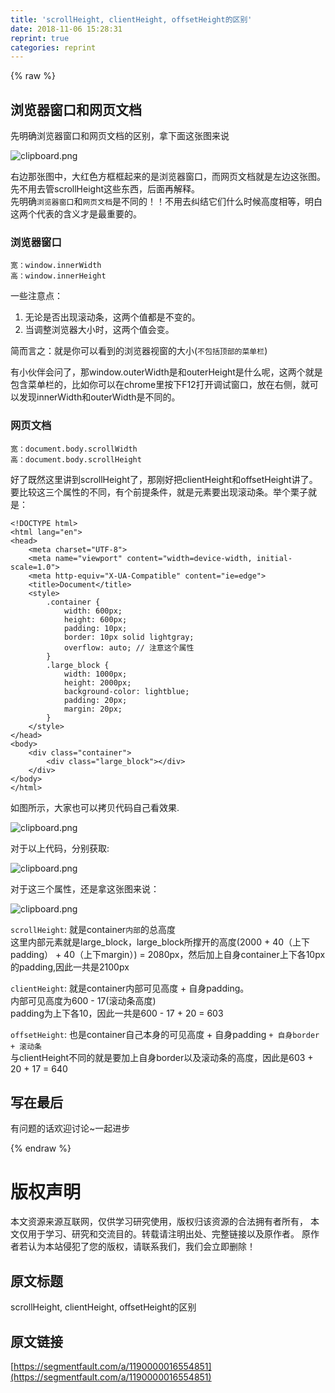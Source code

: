 ```yaml
---
title: 'scrollHeight, clientHeight, offsetHeight的区别' 
date: 2018-11-06 15:28:31
reprint: true
categories: reprint
---
```


{% raw %}
<h2 id="articleHeader0">&#x6D4F;&#x89C8;&#x5668;&#x7A97;&#x53E3;&#x548C;&#x7F51;&#x9875;&#x6587;&#x6863;</h2><p>&#x5148;&#x660E;&#x786E;&#x6D4F;&#x89C8;&#x5668;&#x7A97;&#x53E3;&#x548C;&#x7F51;&#x9875;&#x6587;&#x6863;&#x7684;&#x533A;&#x522B;&#xFF0C;&#x62FF;&#x4E0B;&#x9762;&#x8FD9;&#x5F20;&#x56FE;&#x6765;&#x8BF4;</p><p><span class="img-wrap"><img data-src="/img/bVbhCpA?w=804&amp;h=357" src="https://static.alili.tech/img/bVbhCpA?w=804&amp;h=357" alt="clipboard.png" title="clipboard.png" style="cursor:pointer;display:inline"></span></p><p>&#x53F3;&#x8FB9;&#x90A3;&#x5F20;&#x56FE;&#x4E2D;&#xFF0C;&#x5927;&#x7EA2;&#x8272;&#x65B9;&#x6846;&#x6846;&#x8D77;&#x6765;&#x7684;&#x662F;&#x6D4F;&#x89C8;&#x5668;&#x7A97;&#x53E3;&#xFF0C;&#x800C;&#x7F51;&#x9875;&#x6587;&#x6863;&#x5C31;&#x662F;&#x5DE6;&#x8FB9;&#x8FD9;&#x5F20;&#x56FE;&#x3002;&#x5148;&#x4E0D;&#x7528;&#x53BB;&#x7BA1;scrollHeight&#x8FD9;&#x4E9B;&#x4E1C;&#x897F;&#xFF0C;&#x540E;&#x9762;&#x518D;&#x89E3;&#x91CA;&#x3002;<br>&#x5148;&#x660E;&#x786E;<code>&#x6D4F;&#x89C8;&#x5668;&#x7A97;&#x53E3;</code>&#x548C;<code>&#x7F51;&#x9875;&#x6587;&#x6863;</code>&#x662F;&#x4E0D;&#x540C;&#x7684;&#xFF01;&#xFF01;&#x4E0D;&#x7528;&#x53BB;&#x7EA0;&#x7ED3;&#x5B83;&#x4EEC;&#x4EC0;&#x4E48;&#x65F6;&#x5019;&#x9AD8;&#x5EA6;&#x76F8;&#x7B49;&#xFF0C;&#x660E;&#x767D;&#x8FD9;&#x4E24;&#x4E2A;&#x4EE3;&#x8868;&#x7684;&#x542B;&#x4E49;&#x624D;&#x662F;&#x6700;&#x91CD;&#x8981;&#x7684;&#x3002;</p><h3 id="articleHeader1">&#x6D4F;&#x89C8;&#x5668;&#x7A97;&#x53E3;</h3><div class="widget-codetool" style="display:none"><div class="widget-codetool--inner"><span class="selectCode code-tool" data-toggle="tooltip" data-placement="top" title="" data-original-title="&#x5168;&#x9009;"></span> <span type="button" class="copyCode code-tool" data-toggle="tooltip" data-placement="top" data-clipboard-text="&#x5BBD;&#xFF1A;window.innerWidth
&#x9AD8;&#xFF1A;window.innerHeight" title="" data-original-title="&#x590D;&#x5236;"></span> <span type="button" class="saveToNote code-tool" data-toggle="tooltip" data-placement="top" title="" data-original-title="&#x653E;&#x8FDB;&#x7B14;&#x8BB0;"></span></div></div><pre class="hljs coffeescript"><code>&#x5BBD;&#xFF1A;<span class="hljs-built_in">window</span>.innerWidth
&#x9AD8;&#xFF1A;<span class="hljs-built_in">window</span>.innerHeight</code></pre><p>&#x4E00;&#x4E9B;&#x6CE8;&#x610F;&#x70B9;&#xFF1A;</p><ol><li>&#x65E0;&#x8BBA;&#x662F;&#x5426;&#x51FA;&#x73B0;&#x6EDA;&#x52A8;&#x6761;&#xFF0C;&#x8FD9;&#x4E24;&#x4E2A;&#x503C;&#x90FD;&#x662F;&#x4E0D;&#x53D8;&#x7684;&#x3002;</li><li>&#x5F53;&#x8C03;&#x6574;&#x6D4F;&#x89C8;&#x5668;&#x5927;&#x5C0F;&#x65F6;&#xFF0C;&#x8FD9;&#x4E24;&#x4E2A;&#x503C;&#x4F1A;&#x53D8;&#x3002;</li></ol><p>&#x7B80;&#x800C;&#x8A00;&#x4E4B;&#xFF1A;&#x5C31;&#x662F;&#x4F60;&#x53EF;&#x4EE5;&#x770B;&#x5230;&#x7684;&#x6D4F;&#x89C8;&#x5668;&#x89C6;&#x7A97;&#x7684;&#x5927;&#x5C0F;(<code>&#x4E0D;&#x5305;&#x62EC;&#x9876;&#x90E8;&#x7684;&#x83DC;&#x5355;&#x680F;</code>)</p><p>&#x6709;&#x5C0F;&#x4F19;&#x4F34;&#x4F1A;&#x95EE;&#x4E86;&#xFF0C;&#x90A3;window.outerWidth&#x662F;&#x548C;outerHeight&#x662F;&#x4EC0;&#x4E48;&#x5462;&#xFF0C;&#x8FD9;&#x4E24;&#x4E2A;&#x5C31;&#x662F;&#x5305;&#x542B;&#x83DC;&#x5355;&#x680F;&#x7684;&#xFF0C;&#x6BD4;&#x5982;&#x4F60;&#x53EF;&#x4EE5;&#x5728;chrome&#x91CC;&#x6309;&#x4E0B;F12&#x6253;&#x5F00;&#x8C03;&#x8BD5;&#x7A97;&#x53E3;&#xFF0C;&#x653E;&#x5728;&#x53F3;&#x4FA7;&#xFF0C;&#x5C31;&#x53EF;&#x4EE5;&#x53D1;&#x73B0;innerWidth&#x548C;outerWidth&#x662F;&#x4E0D;&#x540C;&#x7684;&#x3002;</p><h3 id="articleHeader2">&#x7F51;&#x9875;&#x6587;&#x6863;</h3><div class="widget-codetool" style="display:none"><div class="widget-codetool--inner"><span class="selectCode code-tool" data-toggle="tooltip" data-placement="top" title="" data-original-title="&#x5168;&#x9009;"></span> <span type="button" class="copyCode code-tool" data-toggle="tooltip" data-placement="top" data-clipboard-text="&#x5BBD;&#xFF1A;document.body.scrollWidth
&#x9AD8;&#xFF1A;document.body.scrollHeight" title="" data-original-title="&#x590D;&#x5236;"></span> <span type="button" class="saveToNote code-tool" data-toggle="tooltip" data-placement="top" title="" data-original-title="&#x653E;&#x8FDB;&#x7B14;&#x8BB0;"></span></div></div><pre class="hljs stylus"><code>&#x5BBD;&#xFF1A;document<span class="hljs-selector-class">.body</span><span class="hljs-selector-class">.scrollWidth</span>
&#x9AD8;&#xFF1A;document<span class="hljs-selector-class">.body</span><span class="hljs-selector-class">.scrollHeight</span></code></pre><p>&#x597D;&#x4E86;&#x65E2;&#x7136;&#x8FD9;&#x91CC;&#x8BB2;&#x5230;scrollHeight&#x4E86;&#xFF0C;&#x90A3;&#x521A;&#x597D;&#x628A;clientHeight&#x548C;offsetHeight&#x8BB2;&#x4E86;&#x3002;<br>&#x8981;&#x6BD4;&#x8F83;&#x8FD9;&#x4E09;&#x4E2A;&#x5C5E;&#x6027;&#x7684;&#x4E0D;&#x540C;&#xFF0C;&#x6709;&#x4E2A;&#x524D;&#x63D0;&#x6761;&#x4EF6;&#xFF0C;&#x5C31;&#x662F;&#x5143;&#x7D20;&#x8981;&#x51FA;&#x73B0;&#x6EDA;&#x52A8;&#x6761;&#x3002;&#x4E3E;&#x4E2A;&#x6817;&#x5B50;&#x5C31;&#x662F;&#xFF1A;</p><div class="widget-codetool" style="display:none"><div class="widget-codetool--inner"><span class="selectCode code-tool" data-toggle="tooltip" data-placement="top" title="" data-original-title="&#x5168;&#x9009;"></span> <span type="button" class="copyCode code-tool" data-toggle="tooltip" data-placement="top" data-clipboard-text="&lt;!DOCTYPE html&gt;
&lt;html lang=&quot;en&quot;&gt;
&lt;head&gt;
    &lt;meta charset=&quot;UTF-8&quot;&gt;
    &lt;meta name=&quot;viewport&quot; content=&quot;width=device-width, initial-scale=1.0&quot;&gt;
    &lt;meta http-equiv=&quot;X-UA-Compatible&quot; content=&quot;ie=edge&quot;&gt;
    &lt;title&gt;Document&lt;/title&gt;
    &lt;style&gt;
        .container {
            width: 600px;
            height: 600px;
            padding: 10px;
            border: 10px solid lightgray;
            overflow: auto; // &#x6CE8;&#x610F;&#x8FD9;&#x4E2A;&#x5C5E;&#x6027;
        }
        .large_block {
            width: 1000px;
            height: 2000px;
            background-color: lightblue;
            padding: 20px;
            margin: 20px;
        }
    &lt;/style&gt;
&lt;/head&gt;
&lt;body&gt;
    &lt;div class=&quot;container&quot;&gt;
        &lt;div class=&quot;large_block&quot;&gt;&lt;/div&gt;
    &lt;/div&gt;
&lt;/body&gt;
&lt;/html&gt;" title="" data-original-title="&#x590D;&#x5236;"></span> <span type="button" class="saveToNote code-tool" data-toggle="tooltip" data-placement="top" title="" data-original-title="&#x653E;&#x8FDB;&#x7B14;&#x8BB0;"></span></div></div><pre class="hljs xml"><code><span class="hljs-meta">&lt;!DOCTYPE html&gt;</span>
<span class="hljs-tag">&lt;<span class="hljs-name">html</span> <span class="hljs-attr">lang</span>=<span class="hljs-string">&quot;en&quot;</span>&gt;</span>
<span class="hljs-tag">&lt;<span class="hljs-name">head</span>&gt;</span>
    <span class="hljs-tag">&lt;<span class="hljs-name">meta</span> <span class="hljs-attr">charset</span>=<span class="hljs-string">&quot;UTF-8&quot;</span>&gt;</span>
    <span class="hljs-tag">&lt;<span class="hljs-name">meta</span> <span class="hljs-attr">name</span>=<span class="hljs-string">&quot;viewport&quot;</span> <span class="hljs-attr">content</span>=<span class="hljs-string">&quot;width=device-width, initial-scale=1.0&quot;</span>&gt;</span>
    <span class="hljs-tag">&lt;<span class="hljs-name">meta</span> <span class="hljs-attr">http-equiv</span>=<span class="hljs-string">&quot;X-UA-Compatible&quot;</span> <span class="hljs-attr">content</span>=<span class="hljs-string">&quot;ie=edge&quot;</span>&gt;</span>
    <span class="hljs-tag">&lt;<span class="hljs-name">title</span>&gt;</span>Document<span class="hljs-tag">&lt;/<span class="hljs-name">title</span>&gt;</span>
    <span class="hljs-tag">&lt;<span class="hljs-name">style</span>&gt;</span><span class="undefined">
        .container {
            width: 600px;
            height: 600px;
            padding: 10px;
            border: 10px solid lightgray;
            overflow: auto; // &#x6CE8;&#x610F;&#x8FD9;&#x4E2A;&#x5C5E;&#x6027;
        }
        .large_block {
            width: 1000px;
            height: 2000px;
            background-color: lightblue;
            padding: 20px;
            margin: 20px;
        }
    </span><span class="hljs-tag">&lt;/<span class="hljs-name">style</span>&gt;</span>
<span class="hljs-tag">&lt;/<span class="hljs-name">head</span>&gt;</span>
<span class="hljs-tag">&lt;<span class="hljs-name">body</span>&gt;</span>
    <span class="hljs-tag">&lt;<span class="hljs-name">div</span> <span class="hljs-attr">class</span>=<span class="hljs-string">&quot;container&quot;</span>&gt;</span>
        <span class="hljs-tag">&lt;<span class="hljs-name">div</span> <span class="hljs-attr">class</span>=<span class="hljs-string">&quot;large_block&quot;</span>&gt;</span><span class="hljs-tag">&lt;/<span class="hljs-name">div</span>&gt;</span>
    <span class="hljs-tag">&lt;/<span class="hljs-name">div</span>&gt;</span>
<span class="hljs-tag">&lt;/<span class="hljs-name">body</span>&gt;</span>
<span class="hljs-tag">&lt;/<span class="hljs-name">html</span>&gt;</span></code></pre><p>&#x5982;&#x56FE;&#x6240;&#x793A;&#xFF0C;&#x5927;&#x5BB6;&#x4E5F;&#x53EF;&#x4EE5;&#x62F7;&#x8D1D;&#x4EE3;&#x7801;&#x81EA;&#x5DF1;&#x770B;&#x6548;&#x679C;.</p><p><span class="img-wrap"><img data-src="/img/bVbhCNo?w=709&amp;h=668" src="https://static.alili.tech/img/bVbhCNo?w=709&amp;h=668" alt="clipboard.png" title="clipboard.png" style="cursor:pointer;display:inline"></span></p><p>&#x5BF9;&#x4E8E;&#x4EE5;&#x4E0A;&#x4EE3;&#x7801;&#xFF0C;&#x5206;&#x522B;&#x83B7;&#x53D6;:</p><p><span class="img-wrap"><img data-src="/img/bVbhCNu?w=492&amp;h=168" src="https://static.alili.tech/img/bVbhCNu?w=492&amp;h=168" alt="clipboard.png" title="clipboard.png" style="cursor:pointer;display:inline"></span></p><p>&#x5BF9;&#x4E8E;&#x8FD9;&#x4E09;&#x4E2A;&#x5C5E;&#x6027;&#xFF0C;&#x8FD8;&#x662F;&#x62FF;&#x8FD9;&#x5F20;&#x56FE;&#x6765;&#x8BF4;&#xFF1A;</p><p><span class="img-wrap"><img data-src="/img/bVbhCpA?w=804&amp;h=357" src="https://static.alili.tech/img/bVbhCpA?w=804&amp;h=357" alt="clipboard.png" title="clipboard.png" style="cursor:pointer;display:inline"></span></p><p><code>scrollHeight</code>: &#x5C31;&#x662F;container<code>&#x5185;&#x90E8;</code>&#x7684;&#x603B;&#x9AD8;&#x5EA6;<br>&#x8FD9;&#x91CC;&#x5185;&#x90E8;&#x5143;&#x7D20;&#x5C31;&#x662F;large_block&#xFF0C;large_block&#x6240;&#x6491;&#x5F00;&#x7684;&#x9AD8;&#x5EA6;(2000 + 40&#xFF08;&#x4E0A;&#x4E0B;padding&#xFF09; + 40&#xFF08;&#x4E0A;&#x4E0B;margin&#xFF09;) = 2080px&#xFF0C;&#x7136;&#x540E;&#x52A0;&#x4E0A;&#x81EA;&#x8EAB;container&#x4E0A;&#x4E0B;&#x5404;10px&#x7684;padding,&#x56E0;&#x6B64;&#x4E00;&#x5171;&#x662F;2100px</p><p><code>clientHeight</code>: &#x5C31;&#x662F;container&#x5185;&#x90E8;&#x53EF;&#x89C1;&#x9AD8;&#x5EA6; + &#x81EA;&#x8EAB;padding&#x3002;<br>&#x5185;&#x90E8;&#x53EF;&#x89C1;&#x9AD8;&#x5EA6;&#x4E3A;600 - 17(&#x6EDA;&#x52A8;&#x6761;&#x9AD8;&#x5EA6;)<br>padding&#x4E3A;&#x4E0A;&#x4E0B;&#x5404;10&#xFF0C;&#x56E0;&#x6B64;&#x4E00;&#x5171;&#x662F;600 - 17 + 20 = 603</p><p><code>offsetHeight</code>: &#x4E5F;&#x662F;container&#x81EA;&#x5DF1;&#x672C;&#x8EAB;&#x7684;&#x53EF;&#x89C1;&#x9AD8;&#x5EA6; + &#x81EA;&#x8EAB;padding <code>+ &#x81EA;&#x8EAB;border + &#x6EDA;&#x52A8;&#x6761;</code><br>&#x4E0E;clientHeight&#x4E0D;&#x540C;&#x7684;&#x5C31;&#x662F;&#x8981;&#x52A0;&#x4E0A;&#x81EA;&#x8EAB;border&#x4EE5;&#x53CA;&#x6EDA;&#x52A8;&#x6761;&#x7684;&#x9AD8;&#x5EA6;&#xFF0C;&#x56E0;&#x6B64;&#x662F;603 + 20 + 17 = 640</p><h2 id="articleHeader3">&#x5199;&#x5728;&#x6700;&#x540E;</h2><p>&#x6709;&#x95EE;&#x9898;&#x7684;&#x8BDD;&#x6B22;&#x8FCE;&#x8BA8;&#x8BBA;~&#x4E00;&#x8D77;&#x8FDB;&#x6B65;</p>
{% endraw %}

# 版权声明
本文资源来源互联网，仅供学习研究使用，版权归该资源的合法拥有者所有，
本文仅用于学习、研究和交流目的。转载请注明出处、完整链接以及原作者。
原作者若认为本站侵犯了您的版权，请联系我们，我们会立即删除！

## 原文标题
scrollHeight, clientHeight, offsetHeight的区别

## 原文链接
[https://segmentfault.com/a/1190000016554851](https://segmentfault.com/a/1190000016554851)

